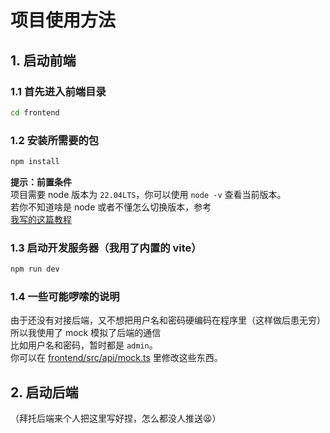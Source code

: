 # 项目使用方法
## 1. 启动前端
### 1.1 首先进入前端目录  
```bash
cd frontend
```

### 1.2 安装所需要的包  
```bash
npm install
```
**提示：前置条件**  
项目需要 node 版本为 `22.04LTS`，你可以使用 `node -v` 查看当前版本。  
若你不知道啥是 node 或者不懂怎么切换版本，参考  
[我写的这篇教程](https://kiss1314.top/a9272d17422f/)

### 1.3 启动开发服务器（我用了内置的 vite）
```bash
npm run dev
```

### 1.4 一些可能啰嗦的说明  
由于还没有对接后端，又不想把用户名和密码硬编码在程序里（这样做后患无穷）  
所以我使用了 mock 模拟了后端的通信  
比如用户名和密码，暂时都是 `admin`。  
你可以在 [frontend/src/api/mock.ts](frontend/src/api/mock.ts) 里修改这些东西。

## 2. 启动后端
（拜托后端来个人把这里写好捏，怎么都没人推送😫）